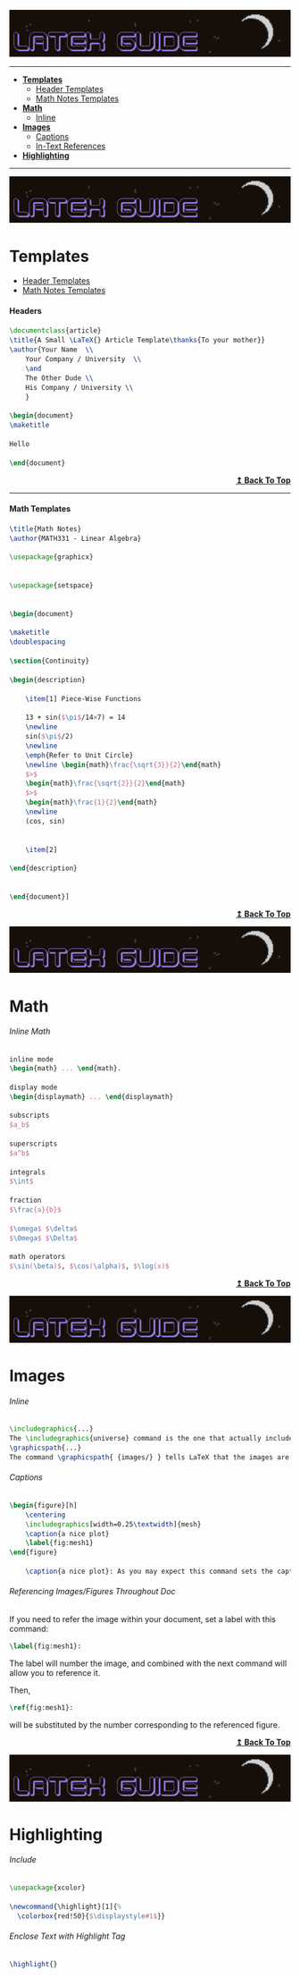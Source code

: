 
<a name="table-of-contents"/>

![Pictures](banners/latex-guide-banner.png)

---


- [**Templates**](#templates)
	- [Header Templates](#headertemplates)
	- [Math Notes Templates](#mathtemplates)
- [**Math**](#math)
	- [Inline](#inlinemath)
- [**Images**](#images)
	- [Captions](#captions)
	- [In-Text References](#imagereferences)
- [**Highlighting**](#highlighting)



---

![Pictures](banners/latex-guide-banner.png)



<a name="templates"/>

# Templates

 - [Header Templates](#headertemplates)
 - [Math Notes Templates](#mathtemplates)

<a name="headertemplates"/>

#### Headers

```latex
\documentclass{article}
\title{A Small \LaTeX{} Article Template\thanks{To your mother}}
\author{Your Name  \\
    Your Company / University  \\
    \and 
    The Other Dude \\
    His Company / University \\
    }

\begin{document}
\maketitle 

Hello 																																																														

\end{document}
```


<div align="right" font-family="monospace">
    <b><a href="#Highly">↥ Back To Top</a></b>
</div>

---


<a name="mathtemplates"/>


#### Math Templates




```latex
\title{Math Notes}
\author{MATH331 - Linear Algebra}

\usepackage{graphicx} 


\usepackage{setspace}


\begin{document}
	
\maketitle
\doublespacing

\section{Continuity}

\begin{description}
	
	\item[1] Piece-Wise Functions 
	
	13 + sin($\pi$/14×7) = 14
	\newline 
	sin($\pi$/2) 
	\newline 
	\emph{Refer to Unit Circle} 
	\newline \begin{math}\frac{\sqrt{3}}{2}\end{math} 
	$>$
	\begin{math}\frac{\sqrt{2}}{2}\end{math} 
	$>$
	\begin{math}\frac{1}{2}\end{math} 
	\newline
	(cos, sin)
	
	
	\item[2] 
	
\end{description}


\end{document}]
```

<a name="math"/>


<div align="right" font-family="monospace">
    <b><a href="#Highly">↥ Back To Top</a></b>
</div>

![Pictures](banners/latex-guide-banner.png)



# Math

<a name="inlinemath"/>

###### Inline Math

```latex
inline mode
\begin{math} ... \end{math}.

display mode
\begin{displaymath} ... \end{displaymath}

subscripts
$a_b$

superscripts 
$a^b$

integrals
$\int$

fraction
$\frac{a}{b}$

$\omega$ $\delta$ 
$\Omega$ $\Delta$

math operators
$\sin(\beta)$, $\cos(\alpha)$, $\log(x)$ 
```

<a name="images"/>


<div align="right" font-family="monospace">
    <b><a href="#Highly">↥ Back To Top</a></b>
</div>

![Pictures](banners/latex-guide-banner.png)


# Images

###### Inline 


```latex
\includegraphics{...}
The \includegraphics{universe} command is the one that actually included the image in the document. Here universe is the name of the file containing the image without the extension, then universe.PNG becomes universe. The file name of the image should not contain white spaces nor multiple dots. 
\graphicspath{...}
The command \graphicspath{ {images/} } tells LaTeX that the images are kept in a folder named images under the current directory
```

<a name="captions"/>

###### Captions

```latex
\begin{figure}[h]
	\centering
	\includegraphics[width=0.25\textwidth]{mesh}
	\caption{a nice plot}
	\label{fig:mesh1}
\end{figure}

    \caption{a nice plot}: As you may expect this command sets the caption for the figure. If you create a list of figures this caption will be used there. You can place it above or below the figure.
```

<a name="imagereferences"/>


###### Referencing Images/Figures Throughout Doc


If you need to refer the image within your document, set a label with this command:

```latex
\label{fig:mesh1}: 
````

 The label will number the image, and combined with the next command will allow you to reference it.

Then, 

```latex
\ref{fig:mesh1}: 
```

 will be substituted by the number corresponding to the referenced figure.


<a name="highlighting"/>

<div align="right" font-family="monospace">
    <b><a href="#Highly">↥ Back To Top</a></b>
</div>

![Pictures](banners/latex-guide-banner.png)


# Highlighting

###### Include

```latex
\usepackage{xcolor}

\newcommand{\highlight}[1]{%
  \colorbox{red!50}{$\displaystyle#1$}}
```

###### Enclose Text with Highlight Tag

```latex
\highlight{}
```